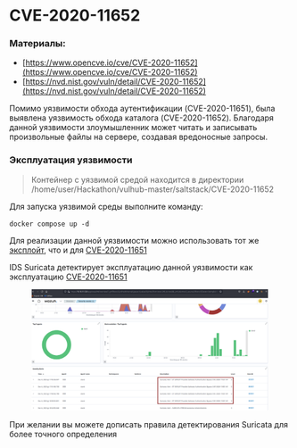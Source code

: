 # CVE-2020-11652

### Материалы:

* [https://www.opencve.io/cve/CVE-2020-11652](https://www.opencve.io/cve/CVE-2020-11652)
* [https://nvd.nist.gov/vuln/detail/CVE-2020-11652](https://nvd.nist.gov/vuln/detail/CVE-2020-11652)

Помимо уязвимости обхода аутентификации (CVE-2020-11651), была выявлена уязвимость обхода каталога (CVE-2020-11652). Благодаря данной уязвимости злоумышленник может читать и записывать произвольные файлы на сервере, создавая вредоносные запросы.

### Эксплуатация уязвимости

> Контейнер с уязвимой средой находится в директории /home/user/Hackathon/vulhub-master/saltstack/CVE-2020-11652

Для запуска уязвимой среды выполните команду:

```
docker compose up -d
```

Для реализации данной уязвимости можно использовать тот же [эксплойт](https://github.com/dozernz/cve-2020-11651/blob/master/CVE-2020-11651.py), что и для [CVE-2020-11651](cve-2020-11651.md)

IDS Suricata детектирует эксплуатацию данной уязвимости как эксплуатацию [CVE-2020-11651](cve-2020-11651.md)

<figure><img src="../../.gitbook/assets/cve-2020-11652(1).png" alt=""><figcaption></figcaption></figure>

При желании вы можете дописать правила детектирования Suricata для более точного определения
